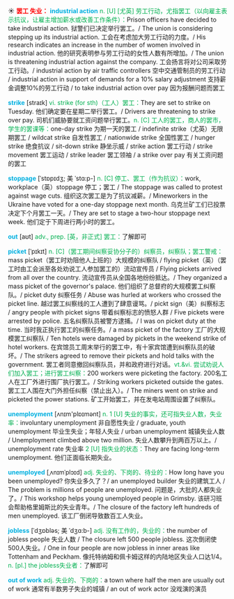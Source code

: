 ☀ <font color="red">**罢工 失业：**</font>
<font color="sky blue">**industrial action**</font>
<font color="#00b050">n. [U] [尤英] 劳工行动，尤指罢工（以向雇主表示抗议，让雇主增加薪水或改善工作条件）：</font>Prison officers have decided to take industrial action. 狱警们已决定举行罢工。/ The union is considering stepping up its industrial action. 工会在考虑加大劳工行动的力度。/ His research indicates an increase in the number of women involved in industrial action. 他的研究表明参与劳工行动的女性人数有所增加。/ The union is threatening industrial action against the company. 工会扬言将对公司采取劳工行动。/ industrial action by air traffic controllers 空中交通管制员的劳工行动 / industrial action in support of demands for a 10% salary adjustment 支持薪金调整10%的劳工行动 / to take industrial action over pay 因为报酬问题而罢工

<font color="sky blue">**strike**</font> [straɪk] 
<font color="#00b050">vi. strike (for sth)（工人）罢工：</font>They are set to strike on Tuesday. 他们确定要在星期二举行罢工。/ Drivers are threatening to strike over pay. 司机们威胁要就工资问题举行罢工。<font color="#00b050">n. [C] 工人的罢工，商人的罢市，学生的罢课等：</font>one-day strike 为期一天的罢工 / indefinite strike（尤英）无限期罢工 / wildcat strike 自发性罢工 / nationwide strike 全国性罢工 / hunger strike 绝食抗议 / sit-down strike 静坐示威 / strike action 罢工行动 / strike movement 罢工运动 / strike leader 罢工领袖 / a strike over pay 有关工资问题的罢工
           
<font color="sky blue">**stoppage**</font> [ˈstɒpɪdʒ; 美 ˈstɑ:p-]
<font color="#00b050">n. [C] 停工、罢工（作为抗议）：</font>work, workplace（英）stoppage 停工；罢工 / The stoppage was called to protest against wage cuts. 组织这次罢工是为了抗议减薪。/ Mineworkers in the Ukraine have voted for a one-day stoppage next month. 乌克兰矿工们已投票决定下个月罢工一天。/ They are set to stage a two-hour stoppage next week. 他们定于下周进行两小时的罢工。

<font color="sky blue">**out**</font> [aʊt] 
<font color="#00b050">adv., prep. [英，非正式] 罢工：</font>了解即可
           
<font color="sky blue">**picket**</font> [ˈpɪkɪt]
<font color="#00b050">n. [C]（罢工期间纠察妥协分子的）纠察员，纠察队；罢工警戒：</font>mass picket（罢工时劝阻他人上班的）大规模的纠察队 / flying picket（英）（罢工时由工会派至各处劝说工人参加罢工的）流动宣传员 / Flying pickets arrived from all over the country. 流动宣传员从全国各地纷纷抵达。/ They organized a mass picket of the governor's palace. 他们组织了总督府的大规模罢工纠察队。/ picket duty 纠察任务 / Abuse was hurled at workers who crossed the picket line. 越过罢工纠察线的工人遭到了肆意谩骂。/ pickt sign（美）纠察标志 / angry people with picket signs 带着纠察标志的愤怒人群 / Five pickets were arrested by police. 五名纠察队员被警方逮捕。/ I was on picket duty at the time. 当时我正执行罢工的纠察任务。/ a mass picket of the factory 工厂的大规模罢工纠察队 / Ten hotels were damaged by pickets in the weekend strike of hotel workers. 在宾馆员工周末举行的罢工中，有十家宾馆遭到纠察队员的破坏。/ The strikers agreed to remove their pickets and hold talks with the government. 罢工者同意撤回纠察队员，并和政府进行对话。<font color="#00b050">vt.&vi. 尝试劝说人们加入罢工；进行罢工纠察：</font>200 workers were picketing the factory. 200名工人在工厂外进行围厂执行罢工。/ Striking workers picketed outside the gates. 罢工工人围在大门外担任纠察（禁止出入）。/ The miners went on strike and picketed the power stations. 矿工开始罢工，并在发电站周围设置了纠察队。

<font color="sky blue">**unemployment**</font> [ʌnɪm'plɒɪmənt] 
<font color="#00b050">n. 1 [U] 失业的事实，还可指失业人数，失业率：</font>involuntary unemployment 非自愿性失业 / graduate, youth unemployment 毕业生失业；年轻人失业 / urban unemployment 城镇失业人数 / Unemployment climbed above two million. 失业人数攀升到两百万以上。/ unemployment rate 失业率 <font color="#00b050">2 [U] 指失业的状态：</font>They are facing long-term unemployment. 他们正面临长期失业。
                      
<font color="sky blue">**unemployed**</font> [ˌʌnɪmˈplɔɪd]
<font color="#00b050">adj. 失业的、下岗的、待业的：</font>How long have you been unemployed? 你失业多久了？/ an unemployed builder 失业的建筑工人 / The problem is millions of people are unemployed. 问题是，大批的人都失业了。/ This workshop helps young unemployed people in Grimsby. 该研习班会帮助格里姆斯比的失业青年。/ The closure of the factory left hundreds of men unemployed. 该工厂倒闭导致数百工人失业。

<font color="sky blue">**jobless**</font> [ˈdʒɒbləs; 美 ˈdʒɑ:b-]
<font color="#00b050">adj. 没有工作的，失业的：</font>the number of jobless people 失业人数 / The closure left 500 people jobless. 这次倒闭使500人失业。/ One in four people are now jobless in inner areas like Tottenham and Peckham. 像托特纳姆和佩卡姆这样的内陆地区失业人口达1/4。<font color="#00b050">n. [pl.] the jobless失业者：</font>了解即可

<font color="sky blue">**out of work**</font>
<font color="#00b050">adj. 失业的、下岗的：</font>a town where half the men are usually out of work 通常有半数男子失业的城镇 / an out of work actor 没戏演的演员




